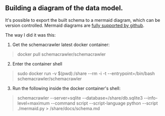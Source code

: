 ## Building a diagram of the data model.

It's possible to export the built schema to a mermaid diagram, which can be version controlled. Mermaid diagrams are [fully supported by github](https://docs.github.com/en/get-started/writing-on-github/working-with-advanced-formatting/creating-diagrams#creating-mermaid-diagrams).

The way I did it was this:
1. Get the schemacrawler latest docker container:
> docker pull schemacrawler/schemacrawler

2. Enter the container shell
> sudo docker run -v $(pwd):/share --rm -i -t --entrypoint=/bin/bash schemacrawler/schemacrawler

3. Run the following inside the docker container's shell:
> schemacrawler   --server=sqlite --database=/share/db.sqlite3 --info-level=maximum --command script --script-language python --script ./mermaid.py > /share/docs/schema.md
